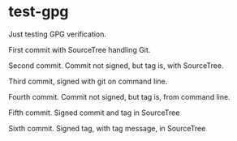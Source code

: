 # test-gpg
Just testing GPG verification.

First commit with SourceTree handling Git.

Second commit. Commit not signed, but tag is, with SourceTree.

Third commit, signed with git on command line.

Fourth commit. Commit not signed, but tag is, from command line.

Fifth commit. Signed commit and tag in SourceTree

Sixth commit. Signed tag, with tag message, in SourceTree
